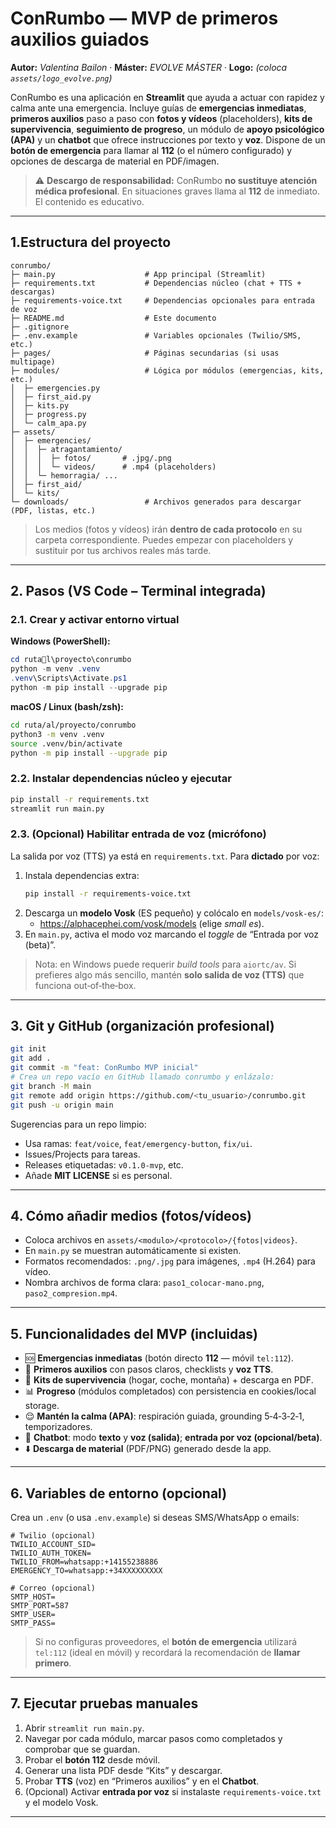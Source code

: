 # ConRumbo — MVP de primeros auxilios guiados

**Autor:** *Valentina Bailon* · **Máster:** *EVOLVE MÁSTER* · **Logo:** *(coloca `assets/logo_evolve.png`)*

ConRumbo es una aplicación en **Streamlit** que ayuda a actuar con rapidez y calma ante una emergencia.
Incluye guías de **emergencias inmediatas**, **primeros auxilios** paso a paso con **fotos y vídeos** (placeholders),
**kits de supervivencia**, **seguimiento de progreso**, un módulo de **apoyo psicológico (APA)** y un **chatbot**
que ofrece instrucciones por texto y **voz**. Dispone de un **botón de emergencia** para llamar al **112**
(o el número configurado) y opciones de descarga de material en PDF/imagen.

> ⚠️ **Descargo de responsabilidad:** ConRumbo **no sustituye atención médica profesional**. En situaciones
> graves llama al **112** de inmediato. El contenido es educativo.

---

## 1.Estructura del proyecto

```
conrumbo/
├─ main.py                    # App principal (Streamlit)
├─ requirements.txt           # Dependencias núcleo (chat + TTS + descargas)
├─ requirements-voice.txt     # Dependencias opcionales para entrada de voz
├─ README.md                  # Este documento
├─ .gitignore
├─ .env.example               # Variables opcionales (Twilio/SMS, etc.)
├─ pages/                     # Páginas secundarias (si usas multipage)
├─ modules/                   # Lógica por módulos (emergencias, kits, etc.)
│  ├─ emergencies.py
│  ├─ first_aid.py
│  ├─ kits.py
│  ├─ progress.py
│  └─ calm_apa.py
├─ assets/
│  ├─ emergencies/
│  │  ├─ atragantamiento/
│  │  │  ├─ fotos/       # .jpg/.png
│  │  │  └─ videos/      # .mp4 (placeholders)
│  │  └─ hemorragia/ ...
│  ├─ first_aid/
│  └─ kits/
└─ downloads/                 # Archivos generados para descargar (PDF, listas, etc.)
```

> Los medios (fotos y vídeos) irán **dentro de cada protocolo** en su carpeta correspondiente.
> Puedes empezar con placeholders y sustituir por tus archivos reales más tarde.

---

## 2. Pasos (VS Code – Terminal integrada)

### 2.1. Crear y activar entorno virtual
**Windows (PowerShell):**
```powershell
cd rutal\proyecto\conrumbo
python -m venv .venv
.venv\Scripts\Activate.ps1
python -m pip install --upgrade pip
```

**macOS / Linux (bash/zsh):**
```bash
cd ruta/al/proyecto/conrumbo
python3 -m venv .venv
source .venv/bin/activate
python -m pip install --upgrade pip
```

### 2.2. Instalar dependencias núcleo y ejecutar
```bash
pip install -r requirements.txt
streamlit run main.py
```

### 2.3. (Opcional) Habilitar **entrada de voz** (micrófono)
La salida por voz (TTS) ya está en `requirements.txt`. Para **dictado** por voz:

1. Instala dependencias extra:
   ```bash
   pip install -r requirements-voice.txt
   ```
2. Descarga un **modelo Vosk** (ES pequeño) y colócalo en `models/vosk-es/`:
   - https://alphacephei.com/vosk/models (elige *small es*).  
3. En `main.py`, activa el modo voz marcando el *toggle* de “Entrada por voz (beta)”.

> Nota: en Windows puede requerir *build tools* para `aiortc/av`. Si prefieres algo más sencillo,
> mantén **solo salida de voz (TTS)** que funciona out‑of‑the‑box.

---

## 3. Git y GitHub (organización profesional)

```bash
git init
git add .
git commit -m "feat: ConRumbo MVP inicial"
# Crea un repo vacío en GitHub llamado conrumbo y enlázalo:
git branch -M main
git remote add origin https://github.com/<tu_usuario>/conrumbo.git
git push -u origin main
```

Sugerencias para un repo limpio:
- Usa ramas: `feat/voice`, `feat/emergency-button`, `fix/ui`.
- Issues/Projects para tareas.
- Releases etiquetadas: `v0.1.0-mvp`, etc.
- Añade **MIT LICENSE** si es personal.

---

## 4. Cómo añadir **medios** (fotos/vídeos)

- Coloca archivos en `assets/<modulo>/<protocolo>/{fotos|videos}`.
- En `main.py` se muestran automáticamente si existen.
- Formatos recomendados: `.png/.jpg` para imágenes, `.mp4` (H.264) para vídeo.
- Nombra archivos de forma clara: `paso1_colocar-mano.png`, `paso2_compresion.mp4`.

---

## 5. Funcionalidades del MVP (incluidas)

- 🆘 **Emergencias inmediatas** (botón directo **112** — móvil `tel:112`).
- 💉 **Primeros auxilios** con pasos claros, checklists y **voz TTS**.
- 🎒 **Kits de supervivencia** (hogar, coche, montaña) + descarga en PDF.
- 📊 **Progreso** (módulos completados) con persistencia en cookies/local storage.
- 😌 **Mantén la calma (APA)**: respiración guiada, grounding 5‑4‑3‑2‑1, temporizadores.
- 🤖 **Chatbot**: modo **texto** y **voz (salida)**; **entrada por voz (opcional/beta)**.
- ⬇️ **Descarga de material** (PDF/PNG) generado desde la app.

---

## 6. Variables de entorno (opcional)

Crea un `.env` (o usa `.env.example`) si deseas SMS/WhatsApp o emails:
```
# Twilio (opcional)
TWILIO_ACCOUNT_SID=
TWILIO_AUTH_TOKEN=
TWILIO_FROM=whatsapp:+14155238886
EMERGENCY_TO=whatsapp:+34XXXXXXXXX

# Correo (opcional)
SMTP_HOST=
SMTP_PORT=587
SMTP_USER=
SMTP_PASS=
```

> Si no configuras proveedores, el **botón de emergencia** utilizará `tel:112` (ideal en móvil) y recordará la
> recomendación de **llamar primero**.

---

## 7. Ejecutar pruebas manuales

1. Abrir `streamlit run main.py`.
2. Navegar por cada módulo, marcar pasos como completados y comprobar que se guardan.
3. Probar el **botón 112** desde móvil.
4. Generar una lista PDF desde “Kits” y descargar.
5. Probar **TTS** (voz) en “Primeros auxilios” y en el **Chatbot**.
6. (Opcional) Activar **entrada por voz** si instalaste `requirements-voice.txt` y el modelo Vosk.

---

